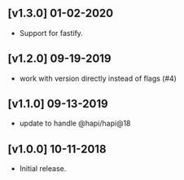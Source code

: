 ## [v1.3.0] 01-02-2020

- Support for fastify.

## [v1.2.0] 09-19-2019

- work with version directly instead of flags (#4)

## [v1.1.0] 09-13-2019

- update to handle @hapi/hapi@18

## [v1.0.0] 10-11-2018

- Initial release.
